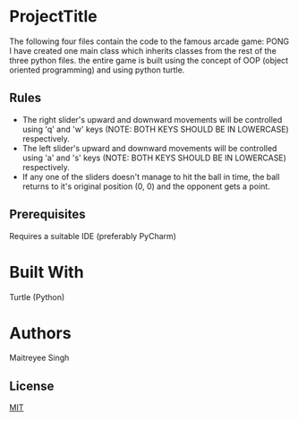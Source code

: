 # ProjectTitle

The following four files contain the code to the famous arcade game: PONG
I have created one main class which inherits classes from the rest of the three python files. the entire game is built using the concept of OOP (object oriented programming) and using python turtle.

## Rules


- The right slider's upward and downward movements will be controlled using 'q' and 'w' keys (NOTE: BOTH KEYS SHOULD BE IN LOWERCASE) respectively.
- The left slider's upward and downward movements will be controlled using 'a' and 's' keys  (NOTE: BOTH KEYS SHOULD BE IN LOWERCASE) respectively.
- If any one of the sliders doesn't manage to hit the ball in time, the ball returns to it's original position (0, 0) and the opponent gets a point.


## Prerequisites

Requires a suitable IDE (preferably PyCharm)

# Built With

Turtle (Python)

# Authors

Maitreyee Singh

## License
[MIT](https://choosealicense.com/licenses/mit/)

